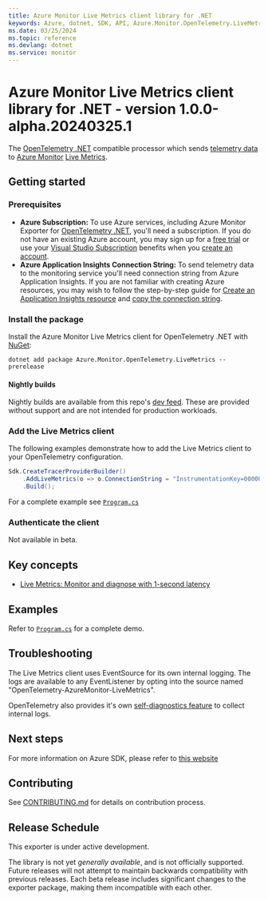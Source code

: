 ```yaml
---
title: Azure Monitor Live Metrics client library for .NET
keywords: Azure, dotnet, SDK, API, Azure.Monitor.OpenTelemetry.LiveMetrics, monitor
ms.date: 03/25/2024
ms.topic: reference
ms.devlang: dotnet
ms.service: monitor
---
```

# Azure Monitor Live Metrics client library for .NET - version 1.0.0-alpha.20240325.1 


The [OpenTelemetry .NET](https://github.com/open-telemetry/opentelemetry-dotnet) compatible processor which sends [telemetry data](/azure/azure-monitor/app/data-model) to [Azure Monitor](/azure/azure-monitor/app/app-insights-overview) [Live Metrics](https://learn.microsoft.com/azure/azure-monitor/app/live-stream).

## Getting started

### Prerequisites

- **Azure Subscription:**  To use Azure services, including Azure Monitor Exporter for [OpenTelemetry .NET](https://github.com/open-telemetry/opentelemetry-dotnet), you'll need a subscription.  If you do not have an existing Azure account, you may sign up for a [free trial](https://azure.microsoft.com/free/dotnet/) or use your [Visual Studio Subscription](https://visualstudio.microsoft.com/subscriptions/) benefits when you [create an account](https://azure.microsoft.com/account).
- **Azure Application Insights Connection String:** To send telemetry data to the monitoring service you'll need connection string from Azure Application Insights. If you are not familiar with creating Azure resources, you may wish to follow the step-by-step guide for [Create an Application Insights resource](/azure/azure-monitor/app/create-new-resource) and [copy the connection string](/azure/azure-monitor/app/sdk-connection-string?tabs=net#find-your-connection-string).

### Install the package

Install the Azure Monitor Live Metrics client for OpenTelemetry .NET with [NuGet](https://www.nuget.org/):
```dotnetcli
dotnet add package Azure.Monitor.OpenTelemetry.LiveMetrics --prerelease
```

#### Nightly builds

Nightly builds are available from this repo's [dev feed](https://github.com/Azure/azure-sdk-for-net/blob/main/CONTRIBUTING.md#nuget-package-dev-feed).
These are provided without support and are not intended for production workloads.

### Add the Live Metrics client

The following examples demonstrate how to add the Live Metrics client to your OpenTelemetry configuration.

```csharp
Sdk.CreateTracerProviderBuilder()
    .AddLiveMetrics(o => o.ConnectionString = "InstrumentationKey=00000000-0000-0000-0000-000000000000")
    .Build();
```

For a complete example see [`Program.cs`](https://github.com/Azure/azure-sdk-for-net/blob/main/sdk/monitor/Azure.Monitor.OpenTelemetry.LiveMetrics/tests/Azure.Monitor.OpenTelemetry.LiveMetrics.Demo/Program.cs)

### Authenticate the client

Not available in beta.

## Key concepts

- [Live Metrics: Monitor and diagnose with 1-second latency](https://learn.microsoft.com/azure/azure-monitor/app/live-stream)

## Examples

Refer to [`Program.cs`](https://github.com/Azure/azure-sdk-for-net/blob/main/sdk/monitor/Azure.Monitor.OpenTelemetry.LiveMetrics/tests/Azure.Monitor.OpenTelemetry.LiveMetrics.Demo/Program.cs) for a complete demo.

## Troubleshooting

The Live Metrics client uses EventSource for its own internal logging. The logs are available to any EventListener by opting into the source named "OpenTelemetry-AzureMonitor-LiveMetrics".

OpenTelemetry also provides it's own [self-diagnostics feature](https://github.com/open-telemetry/opentelemetry-dotnet/blob/main/src/OpenTelemetry/README.md#troubleshooting) to collect internal logs.

## Next steps

For more information on Azure SDK, please refer to [this website](https://azure.github.io/azure-sdk/)

## Contributing

See [CONTRIBUTING.md](https://github.com/Azure/azure-sdk-for-net/blob/main/CONTRIBUTING.md) for details on contribution process.

## Release Schedule

This exporter is under active development.

The library is not yet _generally available_, and is not officially supported. Future releases will not attempt to maintain backwards compatibility with previous releases. Each beta release includes significant changes to the exporter package, making them incompatible with each other.

